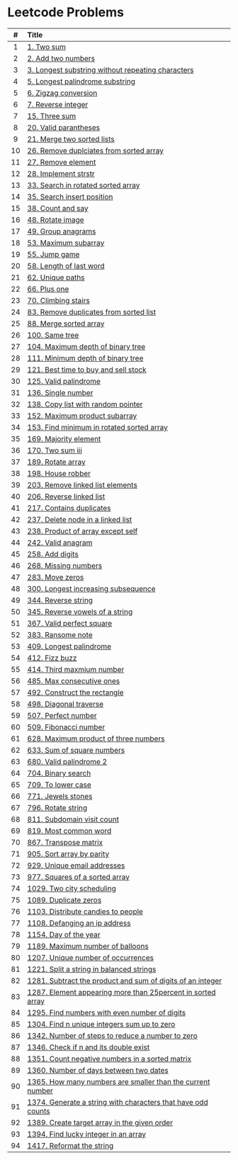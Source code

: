 # Leetcode Problems

  | # | Title |
  | :---: | :--- |
   1 | [1. Two sum](https://github.com/ashishdotme/code.ashish.me/blob/master/leetcode/001-two-sum.js) |
 2 | [2. Add two numbers](https://github.com/ashishdotme/code.ashish.me/blob/master/leetcode/002-add-two-numbers.js) |
 3 | [3. Longest substring without repeating characters](https://github.com/ashishdotme/code.ashish.me/blob/master/leetcode/003-longest-substring-without-repeating-characters.js) |
 4 | [5. Longest palindrome substring](https://github.com/ashishdotme/code.ashish.me/blob/master/leetcode/005-longest-palindrome-substring.js) |
 5 | [6. Zigzag conversion](https://github.com/ashishdotme/code.ashish.me/blob/master/leetcode/006-zigzag-conversion.js) |
 6 | [7. Reverse integer](https://github.com/ashishdotme/code.ashish.me/blob/master/leetcode/007-reverse-integer.js) |
 7 | [15. Three sum](https://github.com/ashishdotme/code.ashish.me/blob/master/leetcode/015-three-sum.js) |
 8 | [20. Valid parantheses](https://github.com/ashishdotme/code.ashish.me/blob/master/leetcode/020-valid-parantheses.js) |
 9 | [21. Merge two sorted lists](https://github.com/ashishdotme/code.ashish.me/blob/master/leetcode/021-merge-two-sorted-lists.js) |
 10 | [26. Remove duplciates from sorted array](https://github.com/ashishdotme/code.ashish.me/blob/master/leetcode/026-remove-duplciates-from-sorted-array.js) |
 11 | [27. Remove element](https://github.com/ashishdotme/code.ashish.me/blob/master/leetcode/027-remove-element.js) |
 12 | [28. Implement strstr](https://github.com/ashishdotme/code.ashish.me/blob/master/leetcode/028-implement-strstr.js) |
 13 | [33. Search in rotated sorted array](https://github.com/ashishdotme/code.ashish.me/blob/master/leetcode/033-search-in-rotated-sorted-array.js) |
 14 | [35. Search insert position](https://github.com/ashishdotme/code.ashish.me/blob/master/leetcode/035-search-insert-position.js) |
 15 | [38. Count and say](https://github.com/ashishdotme/code.ashish.me/blob/master/leetcode/038-count-and-say.js) |
 16 | [48. Rotate image](https://github.com/ashishdotme/code.ashish.me/blob/master/leetcode/048-rotate-image.js) |
 17 | [49. Group anagrams](https://github.com/ashishdotme/code.ashish.me/blob/master/leetcode/049-group-anagrams.js) |
 18 | [53. Maximum subarray](https://github.com/ashishdotme/code.ashish.me/blob/master/leetcode/053-maximum-subarray.js) |
 19 | [55. Jump game](https://github.com/ashishdotme/code.ashish.me/blob/master/leetcode/055-jump-game.js) |
 20 | [58. Length of last word](https://github.com/ashishdotme/code.ashish.me/blob/master/leetcode/058-length-of-last-word.js) |
 21 | [62. Unique paths](https://github.com/ashishdotme/code.ashish.me/blob/master/leetcode/062-unique-paths.js) |
 22 | [66. Plus one](https://github.com/ashishdotme/code.ashish.me/blob/master/leetcode/066-plus-one.js) |
 23 | [70. Climbing stairs](https://github.com/ashishdotme/code.ashish.me/blob/master/leetcode/070-climbing-stairs.js) |
 24 | [83. Remove duplicates from sorted list](https://github.com/ashishdotme/code.ashish.me/blob/master/leetcode/083-remove-duplicates-from-sorted-list.js) |
 25 | [88. Merge sorted array](https://github.com/ashishdotme/code.ashish.me/blob/master/leetcode/088-merge-sorted-array.js) |
 26 | [100. Same tree](https://github.com/ashishdotme/code.ashish.me/blob/master/leetcode/100-same-tree.js) |
 27 | [104. Maximum depth of binary tree](https://github.com/ashishdotme/code.ashish.me/blob/master/leetcode/104-maximum-depth-of-binary-tree.js) |
 28 | [111. Minimum depth of binary tree](https://github.com/ashishdotme/code.ashish.me/blob/master/leetcode/111-minimum-depth-of-binary-tree.js) |
 29 | [121. Best time to buy and sell stock](https://github.com/ashishdotme/code.ashish.me/blob/master/leetcode/121-best-time-to-buy-and-sell-stock.js) |
 30 | [125. Valid palindrome](https://github.com/ashishdotme/code.ashish.me/blob/master/leetcode/125-valid-palindrome.js) |
 31 | [136. Single number](https://github.com/ashishdotme/code.ashish.me/blob/master/leetcode/136-single-number.js) |
 32 | [138. Copy list with random pointer](https://github.com/ashishdotme/code.ashish.me/blob/master/leetcode/138-copy-list-with-random-pointer.js) |
 33 | [152. Maximum product subarray](https://github.com/ashishdotme/code.ashish.me/blob/master/leetcode/152-maximum-product-subarray.js) |
 34 | [153. Find minimum in rotated sorted array](https://github.com/ashishdotme/code.ashish.me/blob/master/leetcode/153-find-minimum-in-rotated-sorted-array.js) |
 35 | [169. Majority element](https://github.com/ashishdotme/code.ashish.me/blob/master/leetcode/169-majority-element.js) |
 36 | [170. Two sum iii](https://github.com/ashishdotme/code.ashish.me/blob/master/leetcode/170-two-sum-iii.js) |
 37 | [189. Rotate array](https://github.com/ashishdotme/code.ashish.me/blob/master/leetcode/189-rotate-array.js) |
 38 | [198. House robber](https://github.com/ashishdotme/code.ashish.me/blob/master/leetcode/198-house-robber.js) |
 39 | [203. Remove linked list elements](https://github.com/ashishdotme/code.ashish.me/blob/master/leetcode/203-remove-linked-list-elements.js) |
 40 | [206. Reverse linked list](https://github.com/ashishdotme/code.ashish.me/blob/master/leetcode/206-reverse-linked-list.js) |
 41 | [217. Contains duplicates](https://github.com/ashishdotme/code.ashish.me/blob/master/leetcode/217-contains-duplicates.js) |
 42 | [237. Delete node in a linked list](https://github.com/ashishdotme/code.ashish.me/blob/master/leetcode/237-delete-node-in-a-linked-list.js) |
 43 | [238. Product of array except self](https://github.com/ashishdotme/code.ashish.me/blob/master/leetcode/238-product-of-array-except-self.js) |
 44 | [242. Valid anagram](https://github.com/ashishdotme/code.ashish.me/blob/master/leetcode/242-valid-anagram.js) |
 45 | [258. Add digits](https://github.com/ashishdotme/code.ashish.me/blob/master/leetcode/258-add-digits.js) |
 46 | [268. Missing numbers](https://github.com/ashishdotme/code.ashish.me/blob/master/leetcode/268-missing-numbers.js) |
 47 | [283. Move zeros](https://github.com/ashishdotme/code.ashish.me/blob/master/leetcode/283-move-zeros.js) |
 48 | [300. Longest increasing subsequence](https://github.com/ashishdotme/code.ashish.me/blob/master/leetcode/300-longest-increasing-subsequence.js) |
 49 | [344. Reverse string](https://github.com/ashishdotme/code.ashish.me/blob/master/leetcode/344-reverse-string.js) |
 50 | [345. Reverse vowels of a string](https://github.com/ashishdotme/code.ashish.me/blob/master/leetcode/345-reverse-vowels-of-a-string.js) |
 51 | [367. Valid perfect square](https://github.com/ashishdotme/code.ashish.me/blob/master/leetcode/367-valid-perfect-square.js) |
 52 | [383. Ransome note](https://github.com/ashishdotme/code.ashish.me/blob/master/leetcode/383-ransome-note.js) |
 53 | [409. Longest palindrome](https://github.com/ashishdotme/code.ashish.me/blob/master/leetcode/409-longest-palindrome.js) |
 54 | [412. Fizz buzz](https://github.com/ashishdotme/code.ashish.me/blob/master/leetcode/412-fizz-buzz.js) |
 55 | [414. Third maxmium number](https://github.com/ashishdotme/code.ashish.me/blob/master/leetcode/414-third-maxmium-number.js) |
 56 | [485. Max consecutive ones](https://github.com/ashishdotme/code.ashish.me/blob/master/leetcode/485-max-consecutive-ones.js) |
 57 | [492. Construct the rectangle](https://github.com/ashishdotme/code.ashish.me/blob/master/leetcode/492-construct-the-rectangle.js) |
 58 | [498. Diagonal traverse](https://github.com/ashishdotme/code.ashish.me/blob/master/leetcode/498-diagonal-traverse.js) |
 59 | [507. Perfect number](https://github.com/ashishdotme/code.ashish.me/blob/master/leetcode/507-perfect-number.js) |
 60 | [509. Fibonacci number](https://github.com/ashishdotme/code.ashish.me/blob/master/leetcode/509-fibonacci-number.js) |
 61 | [628. Maximum product of three numbers](https://github.com/ashishdotme/code.ashish.me/blob/master/leetcode/628-maximum-product-of-three-numbers.js) |
 62 | [633. Sum of square numbers](https://github.com/ashishdotme/code.ashish.me/blob/master/leetcode/633-sum-of-square-numbers.js) |
 63 | [680. Valid palindrome 2](https://github.com/ashishdotme/code.ashish.me/blob/master/leetcode/680-valid-palindrome-2.js) |
 64 | [704. Binary search](https://github.com/ashishdotme/code.ashish.me/blob/master/leetcode/704-binary-search.js) |
 65 | [709. To lower case](https://github.com/ashishdotme/code.ashish.me/blob/master/leetcode/709-to-lower-case.js) |
 66 | [771. Jewels stones](https://github.com/ashishdotme/code.ashish.me/blob/master/leetcode/771-jewels-stones.js) |
 67 | [796. Rotate string](https://github.com/ashishdotme/code.ashish.me/blob/master/leetcode/796-rotate-string.js) |
 68 | [811. Subdomain visit count](https://github.com/ashishdotme/code.ashish.me/blob/master/leetcode/811-subdomain-visit-count.js) |
 69 | [819. Most common word](https://github.com/ashishdotme/code.ashish.me/blob/master/leetcode/819-most-common-word.js) |
 70 | [867. Transpose matrix](https://github.com/ashishdotme/code.ashish.me/blob/master/leetcode/867-transpose-matrix.js) |
 71 | [905. Sort array by parity](https://github.com/ashishdotme/code.ashish.me/blob/master/leetcode/905-sort-array-by-parity.js) |
 72 | [929. Unique email addresses](https://github.com/ashishdotme/code.ashish.me/blob/master/leetcode/929-unique-email-addresses.js) |
 73 | [977. Squares of a sorted array](https://github.com/ashishdotme/code.ashish.me/blob/master/leetcode/977-squares-of-a-sorted-array.js) |
 74 | [1029. Two city scheduling](https://github.com/ashishdotme/code.ashish.me/blob/master/leetcode/1029-two-city-scheduling.js) |
 75 | [1089. Duplicate zeros](https://github.com/ashishdotme/code.ashish.me/blob/master/leetcode/1089-duplicate-zeros.js) |
 76 | [1103. Distribute candies to people](https://github.com/ashishdotme/code.ashish.me/blob/master/leetcode/1103-distribute-candies-to-people.js) |
 77 | [1108. Defanging an ip address](https://github.com/ashishdotme/code.ashish.me/blob/master/leetcode/1108-defanging-an-ip-address.js) |
 78 | [1154. Day of the year](https://github.com/ashishdotme/code.ashish.me/blob/master/leetcode/1154-day-of-the-year.js) |
 79 | [1189. Maximum number of balloons](https://github.com/ashishdotme/code.ashish.me/blob/master/leetcode/1189-maximum-number-of-balloons.js) |
 80 | [1207. Unique number of occurrences](https://github.com/ashishdotme/code.ashish.me/blob/master/leetcode/1207-unique-number-of-occurrences.js) |
 81 | [1221. Split a string in balanced strings](https://github.com/ashishdotme/code.ashish.me/blob/master/leetcode/1221-split-a-string-in-balanced-strings.js) |
 82 | [1281. Subtract the product and sum of digits of an integer](https://github.com/ashishdotme/code.ashish.me/blob/master/leetcode/1281-subtract-the-product-and-sum-of-digits-of-an-integer.js) |
 83 | [1287. Element appearing more than 25percent in sorted array](https://github.com/ashishdotme/code.ashish.me/blob/master/leetcode/1287-element-appearing-more-than-25percent-in-sorted-array.js) |
 84 | [1295. Find numbers with even number of digits](https://github.com/ashishdotme/code.ashish.me/blob/master/leetcode/1295-find-numbers-with-even-number-of-digits.js) |
 85 | [1304. Find n unique integers sum up to zero](https://github.com/ashishdotme/code.ashish.me/blob/master/leetcode/1304-find-n-unique-integers-sum-up-to-zero.js) |
 86 | [1342. Number of steps to reduce a number to zero](https://github.com/ashishdotme/code.ashish.me/blob/master/leetcode/1342-number-of-steps-to-reduce-a-number-to-zero.js) |
 87 | [1346. Check if n and its double exist](https://github.com/ashishdotme/code.ashish.me/blob/master/leetcode/1346-check-if-n-and-its-double-exist.js) |
 88 | [1351. Count negative numbers in a sorted matrix](https://github.com/ashishdotme/code.ashish.me/blob/master/leetcode/1351-count-negative-numbers-in-a-sorted-matrix.js) |
 89 | [1360. Number of days between two dates](https://github.com/ashishdotme/code.ashish.me/blob/master/leetcode/1360-number-of-days-between-two-dates.js) |
 90 | [1365. How many numbers are smaller than the current number](https://github.com/ashishdotme/code.ashish.me/blob/master/leetcode/1365-how-many-numbers-are-smaller-than-the-current-number.js) |
 91 | [1374. Generate a string with characters that have odd counts](https://github.com/ashishdotme/code.ashish.me/blob/master/leetcode/1374-generate-a-string-with-characters-that-have-odd-counts.js) |
 92 | [1389. Create target array in the given order](https://github.com/ashishdotme/code.ashish.me/blob/master/leetcode/1389-create-target-array-in-the-given-order.js) |
 93 | [1394. Find lucky integer in an array](https://github.com/ashishdotme/code.ashish.me/blob/master/leetcode/1394-find-lucky-integer-in-an-array.js) |
 94 | [1417. Reformat the string](https://github.com/ashishdotme/code.ashish.me/blob/master/leetcode/1417-reformat-the-string.js) |
